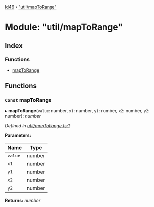 [ld46](../README.md) › ["util/mapToRange"](_util_maptorange_.md)

# Module: "util/mapToRange"

## Index

### Functions

* [mapToRange](_util_maptorange_.md#const-maptorange)

## Functions

### `Const` mapToRange

▸ **mapToRange**(`value`: number, `x1`: number, `y1`: number, `x2`: number, `y2`: number): *number*

*Defined in [util/mapToRange.ts:1](https://github.com/jrod-disco/ld46-keepalive/blob/2baec31/src/util/mapToRange.ts#L1)*

**Parameters:**

Name | Type |
------ | ------ |
`value` | number |
`x1` | number |
`y1` | number |
`x2` | number |
`y2` | number |

**Returns:** *number*
